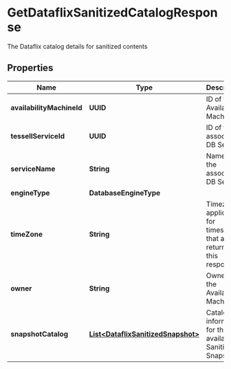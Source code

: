 

# GetDataflixSanitizedCatalogResponse

The Dataflix catalog details for sanitized contents

## Properties

Name | Type | Description | Notes
------------ | ------------- | ------------- | -------------
**availabilityMachineId** | **UUID** | ID of the Availability Machine |  [optional]
**tessellServiceId** | **UUID** | ID of the associated DB Service |  [optional]
**serviceName** | **String** | Name of the associated DB Service |  [optional]
**engineType** | **DatabaseEngineType** |  |  [optional]
**timeZone** | **String** | Timezone applicable for timestamps that are returned in this response |  [optional]
**owner** | **String** | Owner of the Availability Machine |  [optional]
**snapshotCatalog** | [**List&lt;DataflixSanitizedSnapshot&gt;**](DataflixSanitizedSnapshot.md) | Catalog information for the available Sanitized Snapshots |  [optional]



